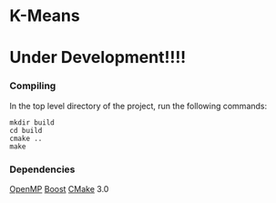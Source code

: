 # K-Means

# Under Development!!!!

### Compiling
In the top level directory of the project, run the following commands:
```
mkdir build
cd build
cmake ..
make
```

### Dependencies
[OpenMP](https://www.openmp.org/)
[Boost](https://www.boost.org/)
[CMake](https://cmake.org/) 3.0
